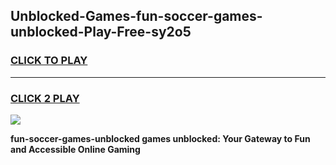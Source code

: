 
## Unblocked-Games-fun-soccer-games-unblocked-Play-Free-sy2o5
<h3>
<a href="https://premium76.site?title=fun-soccer-games-unblocked&ref=15A">CLICK TO PLAY</a></h3>
<hr>

<h3>
<a href="https://premium76.site?title=fun-soccer-games-unblocked&ref=15A">CLICK 2 PLAY</a>
  
</h3>

<a href="https://premium76.site?title=fun-soccer-games-unblocked&ref=15A"><img src="https://clearcache.store/games.png"></a>


**fun-soccer-games-unblocked games unblocked: Your Gateway to Fun and Accessible Online Gaming**
